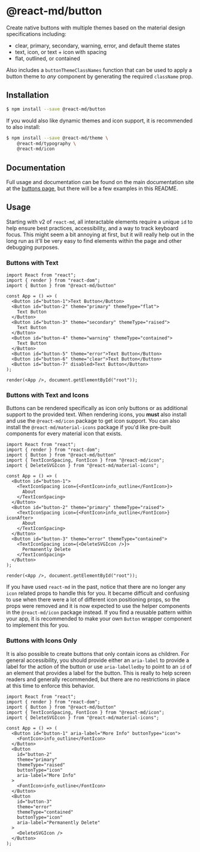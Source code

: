 # @react-md/button

Create native buttons with multiple themes based on the material design
specifications including:

- clear, primary, secondary, warning, error, and default theme states
- text, icon, or text + icon with spacing
- flat, outlined, or contained

Also includes a `buttonThemeClassNames` function that can be used to apply a
button theme to _any_ component by generating the required `className` prop.

## Installation

```sh
$ npm install --save @react-md/button
```

If you would also like dynamic themes and icon support, it is recommended to
also install:

```sh
$ npm install --save @react-md/theme \
    @react-md/typography \
    @react-md/icon
```

<!-- DOCS_REMOVE -->

## Documentation

Full usage and documentation can be found on the main documentation site at the
[buttons page](https://react-md.mlaursen.com/packages/buttons), but there will
be a few examples in this README.

<!-- DOCS_REMOVE_END -->

<!-- INCLUDING_STYLES -->

## Usage

Starting with v2 of `react-md`, all interactable elements require a unique `id`
to help ensure best practices, accessibility, and a way to track keyboard focus.
This might seem a bit annoying at first, but it will really help out in the long
run as it'll be very easy to find elements within the page and other debugging
purposes.

### Buttons with Text

```tsx
import React from "react";
import { render } from "react-dom";
import { Button } from "@react-md/button"

const App = () => (
  <Button id="button-1">Text Button</Button>
  <Button id="button-2" theme="primary" themeType="flat">
    Text Button
  </Button>
  <Button id="button-3" theme="secondary" themeType="raised">
    Text Button
  </Button>
  <Button id="button-4" theme="warning" themeType="contained">
    Text Button
  </Button>
  <Button id="button-5" theme="error">Text Button</Button>
  <Button id="button-6" theme="clear">Text Button</Button>
  <Button id="button-7" disabled>Text Button</Button>
);

render(<App />, document.getElementById("root"));
```

### Buttons with Text and Icons

Buttons can be rendered specifically as icon only buttons or as additional
support to the provided text. When rendering icons, you **must** also install
and use the `@react-md/icon` package to get icon support. You can also install
the `@react-md/material-icons` package if you'd like pre-built components for
every material icon that exists.

```tsx
import React from "react";
import { render } from "react-dom";
import { Button } from "@react-md/button"
import { TextIconSpacing, FontIcon } from "@react-md/icon";
import { DeleteSVGIcon } from "@react-md/material-icons";

const App = () => (
  <Button id="button-1">
    <TextIconSpacing icon={<FontIcon>info_outline</FontIcon>}>
      About
    </TextIconSpacing>
  </Button>
  <Button id="button-2" theme="primary" themeType="raised">
    <TextIconSpacing icon={<FontIcon>info_outline</FontIcon>} iconAfter>
      About
    </TextIconSpacing>
  </Button>
  <Button id="button-3" theme="error" themeType="contained">
    <TextIconSpacing icon={<DeleteSVGIcon />}>
      Permanently Delete
    </TextIconSpacing>
  </Button>
);

render(<App />, document.getElementById("root"));
```

If you have used `react-md` in the past, notice that there are no longer any
`icon` related props to handle this for you. It became difficult and confusing
to use when there were a lot of different icon positioning props, so the props
were removed and it is now expected to use the helper components in the
`@react-md/icon` package instead. If you find a reusable pattern within your
app, it is recommended to make your own `Button` wrapper component to implement
this for you.

### Buttons with Icons Only

It is also possible to create buttons that only contain icons as children. For
general accessibility, you should provide either an `aria-label` to provide a
label for the action of the button or use `aria-labelledby` to point to an `id`
of an element that provides a label for the button. This is really to help
screen readers and generally recommended, but there are no restrictions in place
at this time to enforce this behavior.

```tsx
import React from "react";
import { render } from "react-dom";
import { Button } from "@react-md/button"
import { TextIconSpacing, FontIcon } from "@react-md/icon";
import { DeleteSVGIcon } from "@react-md/material-icons";

const App = () => (
  <Button id="button-1" aria-label="More Info" buttonType="icon">
    <FontIcon>info_outline</FontIcon>
  </Button>
  <Button
    id="button-2"
    theme="primary"
    themeType="raised"
    buttonType="icon"
    aria-label="More Info"
  >
    <FontIcon>info_outline</FontIcon>
  </Button>
  <Button
    id="button-3"
    theme="error"
    themeType="contained"
    buttonType="icon"
    aria-label="Permanently Delete"
  >
    <DeleteSVGIcon />
  </Button>
);
```
